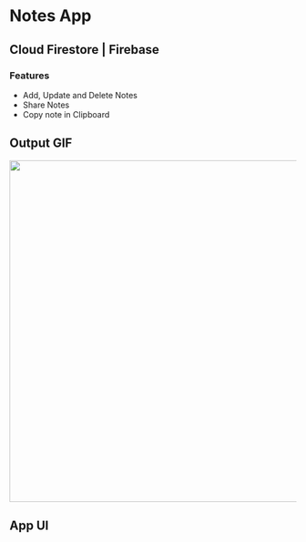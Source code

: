 # Notes App

## Cloud Firestore | Firebase

### Features

<ul>
<li>Add, Update and Delete Notes</li>
<li>Share Notes</li>
<li>Copy note in Clipboard</li>
</ul>

## Output GIF

<img src="https://github.com/RomitKatrodiya/Notes_App/blob/master/assets\notes1.PNGf" style=" height:600px; " data-target="animated-image.originalImage">

## App UI

<!-- ![App UI](assets\notes1.PNG) -->
